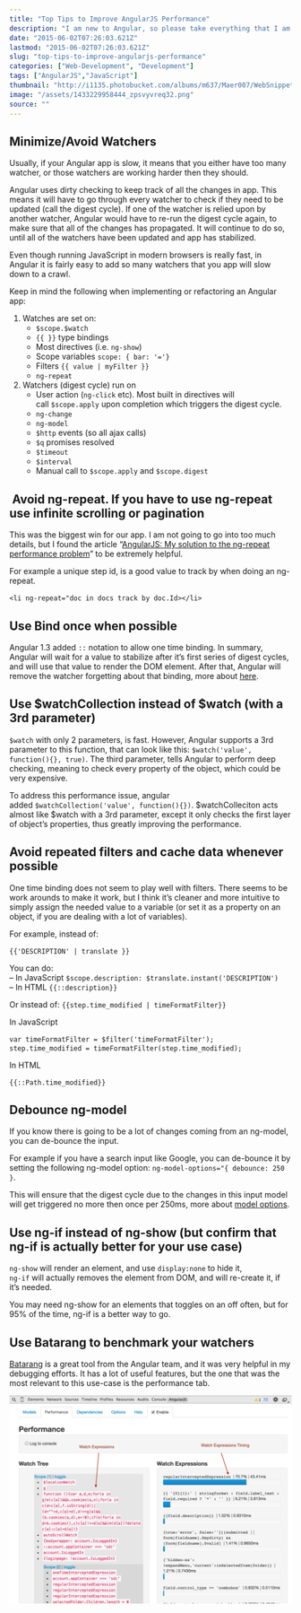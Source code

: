 ```yaml
---
title: "Top Tips to Improve AngularJS Performance"
description: "I am new to Angular, so please take everything that I am about to say with a grain of salt. That being said, I watched a lot of talks and read a lot of articles relevant to Angular performance, and this post is the summary of my findings."
date: "2015-06-02T07:26:03.621Z"
lastmod: "2015-06-02T07:26:03.621Z"
slug: "top-tips-to-improve-angularjs-performance"
categories: ["Web-Development", "Development"]
tags: ["AngularJS","JavaScript"]
thumbnail: "http://i1135.photobucket.com/albums/m637/Maer007/WebSnippet/th_1433229958444_zpsvyvreq32.png"
image: "/assets/1433229958444_zpsvyvreq32.png"
source: ""
---
```



## Minimize/Avoid Watchers

Usually, if your Angular app is slow, it means that you either have too many watcher, or those watchers are working harder then they should.

Angular uses dirty checking to keep track of all the changes in app. This means it will have to go through every watcher to check if they need to be updated (call the digest cycle). If one of the watcher is relied upon by another watcher, Angular would have to re-run the digest cycle again, to make sure that all of the changes has propagated. It will continue to do so, until all of the watchers have been updated and app has stabilized.

Even though running JavaScript in modern browsers is really fast, in Angular it is fairly easy to add so many watchers that you app will slow down to a crawl.

Keep in mind the following when implementing or refactoring an Angular app:

1.  Watches are set on:
    *   `$scope.$watch`
    *   `{{ }}` type bindings
    *   Most directives (i.e. `ng-show`)
    *   Scope variables `scope: { bar: '='}`
    *   Filters `{{ value | myFilter }}`
    *   `ng-repeat`
2.  Watchers (digest cycle) run on
    *   User action (`ng-click` etc). Most built in directives will call `$scope.apply` upon completion which triggers the digest cycle.
    *   `ng-change`
    *   `ng-model`
    *   `$http` events (so all ajax calls)
    *   `$q` promises resolved
    *   `$timeout`
    *   `$interval`
    *   Manual call to `$scope.apply` and `$scope.digest`

##  Avoid ng-repeat. If you have to use ng-repeat use infinite scrolling or pagination

This was the biggest win for our app. I am not going to go into too much details, but I found the article “[AngularJS: My solution to the ng-repeat performance problem](http://www.williambrownstreet.net/blog/2013/07/angularjs-my-solution-to-the-ng-repeat-performance-problem/)” to be extremely helpful.

For example a unique step id, is a good value to track by when doing an ng-repeat.

    <li ng-repeat="doc in docs track by doc.Id></li>

## Use Bind once when possible

Angular 1.3 added `::` notation to allow one time binding. In summary, Angular will wait for a value to stabilize after it’s first series of digest cycles, and will use that value to render the DOM element. After that, Angular will remove the watcher forgetting about that binding, more about [here](https://code.angularjs.org/1.3.15/docs/guide/expression#one-time-binding).

## Use $watchCollection instead of $watch (with a 3rd parameter)

`$watch` with only 2 parameters, is fast. However, Angular supports a 3rd parameter to this function, that can look like this: `$watch('value', function(){}, true)`. The third parameter, tells Angular to perform deep checking, meaning to check every property of the object, which could be very expensive.

To address this performance issue, angular added `$watchCollection('value', function(){})`. $watchColleciton acts almost like $watch with a 3rd parameter, except it only checks the first layer of object’s properties, thus greatly improving the performance.

## Avoid repeated filters and cache data whenever possible

One time binding does not seem to play well with filters. There seems to be work arounds to make it work, but I think it’s cleaner and more intuitive to simply assign the needed value to a variable (or set it as a property on an object, if you are dealing with a lot of variables).

For example, instead of:

    {{'DESCRIPTION' | translate }}

You can do:  
– In JavaScript `$scope.description: $translate.instant('DESCRIPTION')`  
– In HTML `{{::description}}`

Or instead of: `{{step.time_modified | timeFormatFilter}}`

In JavaScript

    var timeFormatFilter = $filter('timeFormatFilter');
    step.time_modified = timeFormatFilter(step.time_modified);

In HTML

    {{::Path.time_modified}}

## Debounce ng-model

If you know there is going to be a lot of changes coming from an ng-model, you can de-bounce the input.

For example if you have a search input like Google, you can de-bounce it by setting the following ng-model option: `ng-model-options="{ debounce: 250 }`.

This will ensure that the digest cycle due to the changes in this input model will get triggered no more then once per 250ms, more about [model options](https://docs.angularjs.org/api/ng/directive/ngModelOptions).

## Use ng-if instead of ng-show (but confirm that ng-if is actually better for your use case)

`ng-show` will render an element, and use `display:none` to hide it,  
`ng-if` will actually removes the element from DOM, and will re-create it, if it’s needed.

You may need ng-show for an elements that toggles on an off often, but for 95% of the time, ng-if is a better way to go.

## Use Batarang to benchmark your watchers

[Batarang](https://chrome.google.com/webstore/detail/angularjs-batarang-stable/niopocochgahfkiccpjmmpchncjoapek) is a great tool from the Angular team, and it was very helpful in my debugging efforts. It has a lot of useful features, but the one that was the most relevant to this use-case is the performance tab.

![](/assets/1433229511834_zpskh3suh7k.png)